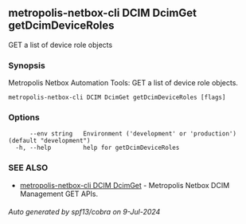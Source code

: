 ## metropolis-netbox-cli DCIM DcimGet getDcimDeviceRoles

GET a list of device role objects

### Synopsis


Metropolis Netbox Automation Tools:
  GET a list of device role objects.

```
metropolis-netbox-cli DCIM DcimGet getDcimDeviceRoles [flags]
```

### Options

```
      --env string   Environment ('development' or 'production') (default "development")
  -h, --help         help for getDcimDeviceRoles
```

### SEE ALSO

* [metropolis-netbox-cli DCIM DcimGet]()	 - Metropolis Netbox DCIM Management GET APIs.

###### Auto generated by spf13/cobra on 9-Jul-2024
